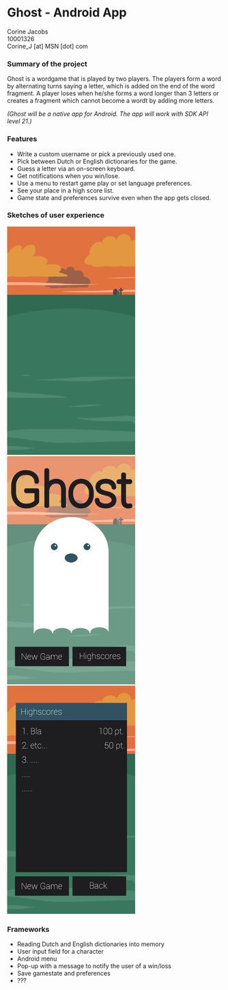 # Ghost - Android App

Corine Jacobs   
10001326   
Corine_J [at] MSN [dot] com   

### Summary of the project
Ghost is a wordgame that is played by two players. The players form a word by alternating turns saying a letter, which is added on the end of the word fragment. A player loses when he/she forms a word longer than 3 letters or creates a fragment which cannot become a wordt by adding more letters.
   
*(Ghost will be a native app for Android. The app will work with SDK API level 21.)*

### Features
- Write a custom username or pick a previously used one.
- Pick between Dutch or English dictionaries for the game.
- Guess a letter via an on-screen keyboard.
- Get notifications when you win/lose.
- Use a menu to restart game play or set language preferences.
- See your place in a high score list.
- Game state and preferences survive even when the app gets closed.

### Sketches of user experience
![Background](/doc/Background.png)
![Start Screen](/doc/StartScreen.png)
![Highscores](/doc/Highscores.png)

### Frameworks
- Reading Dutch and English dictionaries into memory
- User input field for a character
- Android menu
- Pop-up with a message to notify the user of a win/loss
- Save gamestate and preferences
- ???
